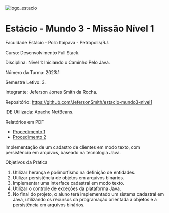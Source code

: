 ![logo_estacio](https://github.com/JefersonSmith/estacio-mundo3-nivel1/assets/123952270/06e97046-048c-44b8-bd22-3dbd7963e864)

<h1>Estácio - Mundo 3 - Missão Nível 1</h1>



Faculdade Estácio - Polo Itaipava - Petrópolis/RJ.
 
Curso: Desenvolvimento Full Stack.
 
Disciplina: Nível 1: Iniciando o Caminho Pelo Java.
 
Número da Turma: 2023.1
 
Semestre Letivo: 3.

Integrante: Jeferson Jones Smith da Rocha.

Repositório: https://github.com/JefersonSmith/estacio-mundo3-nivel1

IDE Utilizada: Apache NetBeans.

Relatórios em PDF
* [Procedimento 1](https://github.com/JefersonSmith/estacio-mundo3-nivel1/blob/master/src/Relat%C3%B3rios/Mundo%203%20-%20Nivel%201%20-%20Procedimento%201.pdf)
* [Procedimento 2](https://github.com/JefersonSmith/estacio-mundo3-nivel1/blob/master/src/Relat%C3%B3rios/Mundo%203%20-%20Nivel%201%20-%20Procedimento%202.pdf)





Implementação de um cadastro de clientes em modo texto, com persistência em
arquivos, baseado na tecnologia Java.

Objetivos da Prática
1. Utilizar herança e polimorfismo na definição de entidades.
2. Utilizar persistência de objetos em arquivos binários.
3. Implementar uma interface cadastral em modo texto.
4. Utilizar o controle de exceções da plataforma Java.
5. No final do projeto, o aluno terá implementado um sistema cadastral em
Java, utilizando os recursos da programação orientada a objetos e a
persistência em arquivos binários.
